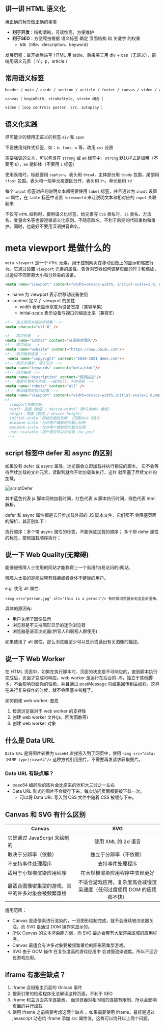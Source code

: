 ## 讲一讲 HTML 语义化

用正确的标签做正确的事情

- **利于开发**：结构清晰，可读性高，方便维护
- **利于SEO**：方便爬虫根据 语义标签 确定 页面结构 和 关键字 的权重
    - tdk（title、description、keyword）

发展历程：最开始后端写 HTML 用 table，后来美工用 div + css（无语义），前端用语义元素（ h1，p，article ）

## 常用语义标签

```html
header / main / aside / section / article / footer / canvas / video / audio

canvas（ beginPath, strokeStyle, stroke 闭合 ）

video（ loop controls poster, src, autoplay ）
```

## 语义化实践

尽可能少的使用无语义的标签 `div` 和 `span`

不要使用纯样式标签，如：`b、font、u` 等，改用 `css` 设置

需要强调的文本，可以包含在 `strong` 或 `em` 标签中，`strong` 默认样式是加粗（不要用 `b`），`em` 是斜体（不要用 `i` 标签）

使用表格时，标题要用 `caption`，表头用 `thead`，主体部分用 `tbody` 包围，尾部用 `tfoot` 包围。表头和一般单元格要区分开，表头用 `th`，单元格用 `td`

每个 `input` 标签对应的说明文本都需要使用 `label` 标签，并且通过为 `input` 设置 `id` 属性，在 `lable` 标签中设置 `for=someld` 来让说明文本和相对应的 `input` 关联起来

不仅写 `HTML` 结构时，要用语义化标签，给元素写 `CSS` 类名时，`JS` 类名、方法名、变量命名等也要遵循语义化原则。不随意取名，不利于后期的代码重构和维护。同时，也最好不要用汉语拼音命名。

# meta viewport 是做什么的

`meta viewport` 是一个 `HTML` 元素，用于控制网页在移动设备上的显示和缩放行为。它通过设置 `viewport` 元素的属性，告诉浏览器如何调整页面的尺寸和缩放，以适应不同屏幕大小和分辨率的设备。

```html
<meta name="viewport" content="width=device-width, initial-scale=1.0, user-scalable=no" />
```

- name 为 viewport 表示供移动设备使用
- content 定义了 viewport 的属性
    - width 表示显示宽度为设备宽度（兼容苹果）
    - initial-scale 表示设备与视口的缩放比率（兼容IE）

```html
<!-- 定义网页文档的字符集 -->
<meta charset="utf-8" />

<!-- 网页作者 -->
<meta name="author" content="开源技术团队"/>
<!-- 网页地址 -->
<meta name="website" content="https://www.baidu.com"/>
<!-- 网页版权信息 -->
 <meta name="copyright" content="2020-2021 demo.com"/>
<!-- 网页关键字, 用于SEO -->
<meta name="keywords" content="meta,html"/>
<!-- 网页描述 -->
<meta name="description" content="网页描述"/>
<!-- 搜索引擎索引方式，一般为all，不用深究 -->
<meta name="robots" content="all" />
<!-- 移动端常用视口设置 -->
<meta name="viewport" content="width=device-width,initial-scale=1.0,maximum-scale=1.0, user-scalable=no"/>
<!-- 
  viewport参数详解：
  width：宽度（数值 / device-width）（默认为980 像素）
  height：高度（数值 / device-height）
  initial-scale：初始的缩放比例 （范围从>0 到10）
  minimum-scale：允许用户缩放到的最小比例
  maximum-scale：允许用户缩放到的最大比例
  user-scalable：用户是否可以手动缩 (no,yes)
 -->
```

## script 标签中 defer 和 async 的区别

如果没有 defer 或 async 属性，浏览器会立即加载并执行相应的脚本。 它不会等待后续加载的文档元素，读取到就会开始加载和执行，这样 就阻塞了后续文档的加载。

![scriptDefer](/interview/scriptDefer.png)

其中蓝色代表 js 脚本网络加载时间，红色代表 js 脚本执行时间，绿色代表 html 解析。

defer 和 async 属性都是去异步加载外部的 JS 脚本文件，它们都不 会阻塞页面的解析，其区别如下：

执行顺序：多个带 async 属性的标签，不能保证加载的顺序；
多个带 defer 属性的标签，按照加载顺序执行；

## 说一下 Web Quality(无障碍)

能够被残障人士使用的网站才能称得上一个易用的(易访问的)网站。

残障人士指的是那些带有残疾或者身体不健康的用户。

e.g. 使用 alt 属性:

`<img src="person.jpg" alt="this is a person"/> 有时候浏览器会无法显示图像。`

具体的原因有:

- 用户关闭了图像显示
- 浏览器是不支持图形显示的迷你浏览器
- 浏览器是语音浏览器(供盲人和弱视人群使用)

如果使用了 alt 属性，那么浏览器至少可以显示或读出有关图像的描述。

## 说一下 Web Worker

在 HTML 页面中，如果在执行脚本时，页面的状态是不可响应的，直到脚本执行完成后，页面才变成可响应。web worker 是运行在后台的 JS，独立于其他脚本，不会影响页面你的性能。并且通过 postMessage 将结果回传到主线程。这样在进行复杂操作的时候，就不会阻塞主线程了。

如何创建 web worker: [参考](https://developer.mozilla.org/zh-CN/docs/Web/API/Web_Workers_API/Using_web_workers)

1. 检测浏览器对于 web worker 的支持性
2. 创建 web worker 文件(js，回传函数等)
3. 创建 web worker 对象

## 什么是 Data URL

`Data URL` 是将图片转换为 `base64` 直接嵌入到了网页中，使用 `<img src="data:[MIME type];base64"/>` 这种方式引用图片，不需要再发请求获取图片。

### Data URL 有缺点嘛？

- base64 编码后的图片会比原来的体积大三分之一左右
- Data URL 形式的图片不会缓存下来，每次访问页面都要被下载一次。
    - 可以将 Data URL 写入到 CSS 文件中随着 CSS 被缓存下来。

## Canvas 和 SVG 有什么区别

| Canvas        |      SVG      |
| ------------- | :-----------: |
| 它是通过 JavaScript 来绘制的      | 使用 XML 的 2d 语言 |
| 取决于分辨率（依赖）      |   独立于分辨率（不依赖）    |
| 不支持事件处理程序 |   支持事件处理程序    |
| 适用于小规模渲染应用程序 |   在大规模渲染应用程序中表现更好    |
| 最适合图像密集型的游戏，其中的许多对象会被频繁重绘 |   不适合游戏应用，复杂度高会减慢渲染速度（任何过度使用 DOM 的应用都不快）    |

适用范围：
- Canvas 是逐像素进行渲染的，一旦图形绘制完成，就不会继续被浏览器关注。而 SVG 是通过 DOM 操作来显示的。
- 所以 Canvas 的文本渲染能力弱，而 SVG 最适合带有大型渲染区域的应用程序。
- Canvas 最适合有许多对象要被频繁重绘的图形密集型游戏。
- SVG 由于 DOM 操作 在复杂度高的游戏应用中 会减慢渲染速度。所以不适合在游戏应用。

## iframe 有那些缺点？

1. iframe 会阻塞主⻚⾯的 Onload 事件
2. 搜索引擎的检索程序无法解读这种⻚⾯，不利于 SEO
3. iframe 和主⻚⾯共享连接池， 而浏览器对相同域的连接有限制，所以会影响⻚⾯的并⾏加载
4. 使用 iframe 之前需要考虑这两个缺点 。如果需要使用 iframe，最好是通过 javascript 动态给 iframe 添加 src 属性值，这样可以绕开以上两个问题。